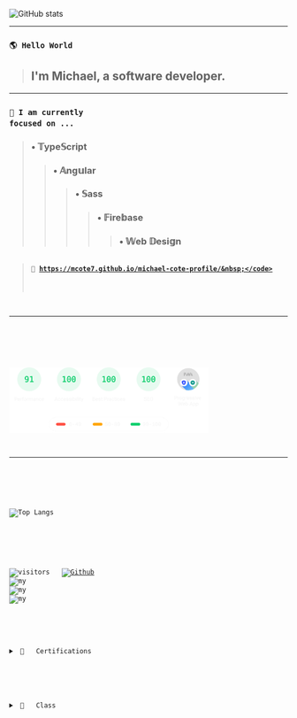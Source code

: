![GitHub stats](https://github-readme-stats.vercel.app/api?username=mcote7&show_icons=true&theme=highcontrast)

<hr>

### <code>🌎 Hello World&nbsp;</code>
> ## I'm Michael, a software developer.
---
### <code>🎯 I am currently focused on&nbsp;...&nbsp;</code>
> ### &bull;&nbsp;&Topf;ype&Sopf;cript<br>
>> ### &bull;&nbsp;&Aopf;ng&uopf;lar<br>
>>> ### &bull;&nbsp;&Sopf;ass<br>
>>>> ### &bull;&nbsp;&Fopf;ire&bopf;ase<br>
>>>>> ### &bull;&nbsp;&Wopf;eb &Dopf;esi&gopf;n<br>
##
> #### <code>🚀&nbsp;https://mcote7.github.io/michael-cote-profile/&nbsp;</code>
---

<br>

<img src="gauges.svg" alt="guadges" width="360"/>&nbsp;

<hr>

<!--  -->
![Top Langs](https://github-readme-stats.vercel.app/api/top-langs/?username=mcote7&layout=compact&theme=highcontrast)

<br>

![visitors](https://visitor-badge.laobi.icu/badge?page_id=mcote7.mcote7)&nbsp;&nbsp;
[![Github](https://img.shields.io/github/followers/mcote7?label=Follow&style=social)](https://github.com/mcote7)&nbsp;&nbsp;
<img src="ai-orb-transparent.gif" alt="my" width="30"/>&nbsp;
<img src="ai-orb-transparent.gif" alt="my" width="30"/>&nbsp;
<img src="ai-orb-transparent.gif" alt="my" width="30"/>&nbsp;

#

<details>
<summary>&nbsp;📜&nbsp;&nbsp;&nbsp;Certifications</summary>
<br>

```json
{
  "certification": TypeScript_master_class,
  "institution": "Ultimate Courses",
  "date": "June 2021"
},
{
  "certification": TypeScript_basics,
  "institution": "Ultimate Courses",
  "date": "May 2021"
},
{
  "certification": Design_thinking,
  "institution": "Udemy",
  "date": "May 2021"
},
{
  "certification": SASS_workflow,
  "institution": "Udemy",
  "date": "May 2021"
},
{
  "certification": Angular_4+,
  "institution": "Code with Mosh",
  "date": "April 2021"
},
{
  "certification": JavaScript_es6,
  "institution": "Udemy",
  "date": "March 2021"
},
{
  "certification": Redux_architecture,
  "institution": "Code with Mosh",
  "date": "July 2021"
},
{
  "certification": React_library,
  "institution": "Code with Mosh",
  "date": "June 2020"
},
{
  "certification": Full-stack_web_development,
  "institution": "Coding Dojo",
  "date": "June 2020"
}
```

</details>

#

<details>
<summary>&nbsp;🍕&nbsp;&nbsp;&nbsp;Class</summary>
<br>

```typescript
  
interface SizesInterface {
  availableSizes: string[];
}
abstract class Sizes implements SizesInterface {
  constructor(protected sizes: string[]) {}
  set availableSizes(sizes: string[]) {
    this.sizes = sizes;
  }
  get availableSizes() {
    return this.sizes
  }
} 
interface PizzaInterface extends SizesInterface {
  readonly name: string;
  toppings: string[];
  updateSizes(sizes: string[]): void;
  addTopping(topping: string): void;
}
export class Pizza extends Sizes implements PizzaInterface {
  public name: string;
  toppings: string[] = [];
  constructor(readonly name: string, sizes: string[]){
    super(sizes);  
  }
  public updateSizes(sizes: string[]) {
    this.sizes = sizes;
  }
  public addTopping(topping: string) {
    this.toppings.push(topping);
  }
}  
const pizza = new Pizza('pepperoni', ['small','x-large']);
pizza.addTopping('pepperoni');
pizza.updateSizes(['large']); 
class Coupon {
  static allowed = ['pepperoni','large'];
  static create(percentage: number) {
    return `PIZZA_COUPON_${percentage}%_OFF`;
  }
}
Coupon.create(25);

```

</details>

#
